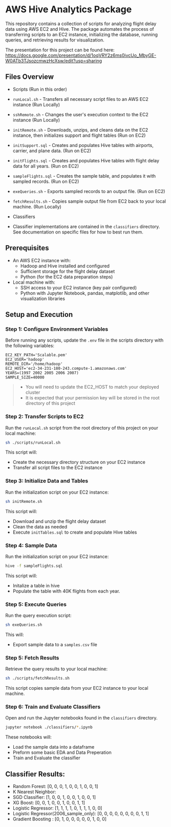 # AWS Hive Analytics Package

This repository contains a collection of scripts for analyzing flight delay data using AWS EC2 and Hive. The package automates the process of transferring scripts to an EC2 instance, initializing the database, running queries, and retrieving results for visualization.

The presentation for this project can be found here: https://docs.google.com/presentation/d/1oqVRY2z6ms0ivcUo_MbyGE-W0ATb3TJsozcmwzHcXsw/edit?usp=sharing

## Files Overview

- Scripts (Run in this order)
- `runLocal.sh` - Transfers all necessary script files to an AWS EC2 instance (Run Locally)
- `sshRemote.sh` - Changes the user's execution context to the EC2 instance (Run Locally)
- `initRemote.sh` - Downloads, unzips, and cleans data on the EC2 instance, then initializes support and flight tables (Run on EC2)
- `initSupport.sql` - Creates and populates Hive tables with airports, carrier, and plane data. (Run on EC2)
- `initFlights.sql` - Creates and populates Hive tables with flight delay data for all years. (Run on EC2)
- `sampleFlights.sql` - Creates the sample table, and populates it with sampled records. (Run on EC2)
- `exeQueries.sh` - Exports sampled records to an output file. (Run on EC2)
- `fetchResults.sh` - Copies sample output file from EC2 back to your local machine. (Run Locally)

- Classifiers
- Classifier implementations are contained in the `classifiers` directory. See documentation on specific files for how to best run them.


## Prerequisites

- An AWS EC2 instance with:
  - Hadoop and Hive installed and configured
  - Sufficient storage for the flight delay dataset
  - Python (for the EC2 data preparation steps)
- Local machine with:
  - SSH access to your EC2 instance (key pair configured)
  - Python with Jupyter Notebook, pandas, matplotlib, and other visualization libraries

## Setup and Execution

### Step 1: Configure Environment Variables

Before running any scripts, update the `.env` file in the scripts directory with the following variables:

```
EC2_KEY_PATH='Scalable.pem'
EC2_USER='hadoop'
REMOTE_DIR='/home/hadoop'
EC2_HOST='ec2-34-231-180-243.compute-1.amazonaws.com'
YEARS=(1997 2002 2005 2006 2007)
SAMPLE_SIZE=40000
```
>- You will need to update the EC2_HOST to match your deployed cluster
>- It is expected that your permission key will be stored in the root directory of this project

### Step 2: Transfer Scripts to EC2

Run the `runLocal.sh` script from the root directory of this project on your local machine:

```bash
sh ./scripts/runLocal.sh
```

This script will:
- Create the necessary directory structure on your EC2 instance
- Transfer all script files to the EC2 instance

### Step 3: Initialize Data and Tables

Run the initialization script on your EC2 instance:

```bash
sh initRemote.sh
```

This script will:
- Download and unzip the flight delay dataset
- Clean the data as needed
- Execute `initTables.sql` to create and populate Hive tables

### Step 4: Sample Data

Run the initialization script on your EC2 instance:

```bash
hive -f sampleFlights.sql
```

This script will:
- Initalize a table in hive
- Populate the table with 40K flights from each year.

### Step 5: Execute Queries

Run the query execution script:

```bash
sh exeQueries.sh
```

This will:
- Export sample data to a `samples.csv` file

### Step 5: Fetch Results

Retrieve the query results to your local machine:

```bash
sh ./scripts/fetchResults.sh
```

This script copies sample data from your EC2 instance to your local machine.

### Step 6: Train and Evaluate Classifiers

Open and run the Jupyter notebooks found in the `classifiers` directory.

```bash
jupyter notebook ./classifiers/*.ipynb
```

These notebooks will:
- Load the sample data into a dataframe
- Preform some basic EDA and Data Preperation
- Train and Evaluate the classifier


## Classifier Results:

- Random Forest: [0, 0, 0, 1, 0, 0, 1, 0, 0, 1]
- K Nearest Neighbor: 
- SGD Classifier: [1, 0, 0, 1, 0, 0, 1, 0, 0, 1]
- XG Boost: [0, 0, 1, 0, 0, 1, 0, 0, 1, 1] 
- Logistic Regressor: [1, 1, 1, 1, 0, 1, 1, 1, 0, 0]
- Logistic Regressor(2006_sample_only): [0, 0, 0, 0, 0, 0, 0, 0, 1, 1]
- Gradient Boosting  : [0, 1, 0, 0, 0, 0, 0, 1, 0, 0]

<!-- Actual = [0,0,0,0,0,0,1,1,1,1] -->
